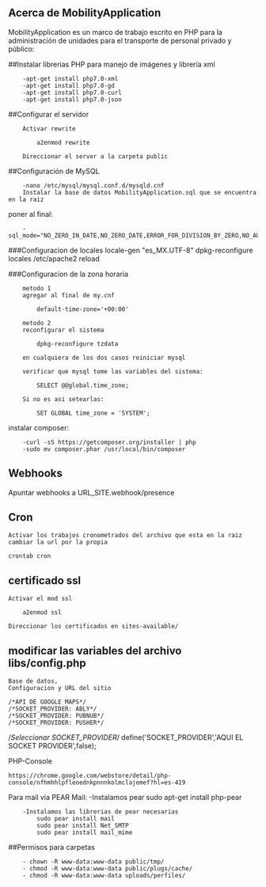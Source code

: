 ## Acerca de MobilityApplication

MobilityApplication es un marco de trabajo escrito en PHP para la administración de unidades para el transporte de personal privado y público:



##Instalar librerias PHP para manejo de imágenes y librería xml

        -apt-get install php7.0-xml
        -apt-get install php7.0-gd
		-apt-get install php7.0-curl
		-apt-get install php7.0-json		

##Configurar el servidor

		Activar rewrite

			a2enmod rewrite

		Direccionar el server a la carpeta public

##Configuración de MySQL

        -nano /etc/mysql/mysql.conf.d/mysqld.cnf
		Instalar la base de datos MobilityApplication.sql que se encuentra en la raiz

poner al final:

        -sql_mode="NO_ZERO_IN_DATE,NO_ZERO_DATE,ERROR_FOR_DIVISION_BY_ZERO,NO_AUTO_CREATE_USER,NO_ENGINE_SUBSTITUTION"

###Configuracion de locales
              locale-gen "es_MX.UTF-8"
              dpkg-reconfigure locales
              /etc/apache2 reload
              
###Configuracion de la zona horaria

		metodo 1
		agregar al final de my.cnf

			default-time-zone='+00:00'

		metodo 2
		reconfigurar el sistema

			dpkg-reconfigure tzdata

		en cualquiera de los dos casos reiniciar mysql

		verificar que mysql tome las variables del sistema:

			SELECT @@global.time_zone;

		Si no es asi setearlas:

			SET GLOBAL time_zone = 'SYSTEM';

instalar composer:

        -curl -sS https://getcomposer.org/installer | php
        -sudo mv composer.phar /usr/local/bin/composer

## Webhooks

Apuntar webhooks a URL_SITE.webhook/presence

## Cron

	Activar los trabajos cronometrados del archivo que esta en la raiz cambiar la url por la propia

	crontab cron

## certificado ssl

	Activar el mod ssl

		a2enmod ssl

	Direccionar los certificados en sites-available/

## modificar las variables del archivo libs/config.php

	Base de datos,
	Configuracion y URL del sitio

	/*API DE GOOGLE MAPS*/
	/*SOCKET_PROVIDER: ABLY*/
	/*SOCKET_PROVIDER: PUBNUB*/
	/*SOCKET_PROVIDER: PUSHER*/



/*Seleccionar SOCKET_PROVIDER*/
define('SOCKET_PROVIDER','AQUI EL SOCKET PROVIDER',false);

PHP-Console

	https://chrome.google.com/webstore/detail/php-console/nfhmhhlpfleoednkpnnnkolmclajemef?hl=es-419



Para mail via PEAR Mail:
        -Instalamos pear
            sudo apt-get install php-pear

        -Instalamos las librerias de pear necesarias
            sudo pear install mail
            sudo pear install Net_SMTP
            sudo pear install mail_mime

##Permisos para carpetas

		- chown -R www-data:www-data public/tmp/
		- chmod -R www-data:www-data public/plugs/cache/
		- chmod -R www-data:www-data uploads/perfiles/
